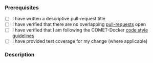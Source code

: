 ### Prerequisites

- [ ] I have written a descriptive pull-request title
- [ ] I have verified that there are no overlapping [pull-requests](https://github.com/RHEAGROUP/COMET-Docker/pulls) open
- [ ] I have verified that I am following the COMET-Docker [code style guidelines](https://raw.githubusercontent.com/RHEAGROUP/COMET-Docker/master/.github/CONTRIBUTING.md)
- [ ] I have provided test coverage for my change (where applicable)

### Description
<!-- A description of the changes proposed in the pull-request -->

<!-- Thanks for contributing to COMET-Docker! -->

